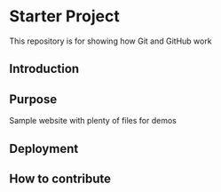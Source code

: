 # Starter Project

This repository is for showing how Git and GitHub work

## Introduction

## Purpose

Sample website with plenty of files for demos

## Deployment

## How to contribute